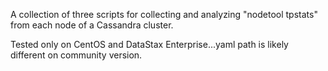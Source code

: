 A collection of three scripts for collecting and analyzing "nodetool tpstats" from each node of a Cassandra cluster.

Tested only on CentOS and DataStax Enterprise...yaml path is likely different on community version.